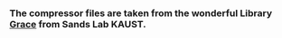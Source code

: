 ### The compressor files are taken from the wonderful Library [Grace](https://github.com/sands-lab/grace) from Sands Lab KAUST.